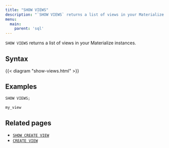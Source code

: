 ```yaml
---
title: "SHOW VIEWS"
description: "`SHOW VIEWS` returns a list of views in your Materialize instances."
menu:
  main:
    parent: 'sql'
---
```


`SHOW VIEWS` returns a list of views in your Materialize instances.

## Syntax

{{< diagram "show-views.html" >}}

## Examples

```sql
SHOW VIEWS;
```
```bash
my_view
```

## Related pages

- [`SHOW CREATE VIEW`](../show-create-view)
- [`CREATE VIEW`](../create-view)
